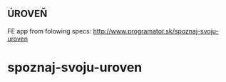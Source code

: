 ## ÚROVEŇ

FE app from folowing specs:
http://www.programator.sk/spoznaj-svoju-uroven
# spoznaj-svoju-uroven
